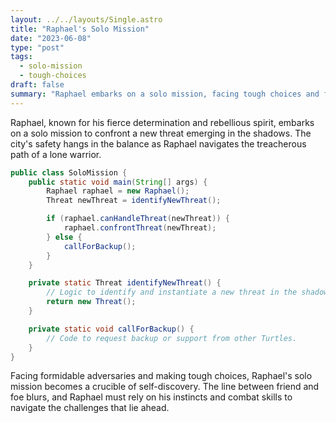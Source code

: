 ```yaml
---
layout: ../../layouts/Single.astro
title: "Raphael's Solo Mission"
date: "2023-06-08"
type: "post"
tags:
  - solo-mission
  - tough-choices
draft: false
summary: "Raphael embarks on a solo mission, facing tough choices and formidable adversaries to protect the city."
---
```


Raphael, known for his fierce determination and rebellious spirit, embarks on a solo mission to confront a new threat emerging in the shadows. The city's safety hangs in the balance as Raphael navigates the treacherous path of a lone warrior.

```java
public class SoloMission {
    public static void main(String[] args) {
        Raphael raphael = new Raphael();
        Threat newThreat = identifyNewThreat();

        if (raphael.canHandleThreat(newThreat)) {
            raphael.confrontThreat(newThreat);
        } else {
            callForBackup();
        }
    }

    private static Threat identifyNewThreat() {
        // Logic to identify and instantiate a new threat in the shadows.
        return new Threat();
    }

    private static void callForBackup() {
        // Code to request backup or support from other Turtles.
    }
}
```

Facing formidable adversaries and making tough choices, Raphael's solo mission becomes a crucible of self-discovery. The line between friend and foe blurs, and Raphael must rely on his instincts and combat skills to navigate the challenges that lie ahead.
